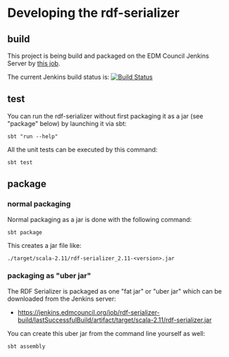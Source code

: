 # Developing the rdf-serializer

## build

This project is being build and packaged on the EDM Council Jenkins Server by [this job](https://jenkins.edmcouncil.org/job/rdf-serializer-build/).

The current Jenkins build status is: 
[![Build Status](https://jenkins.edmcouncil.org/buildStatus/icon?job=rdf-serializer-build)](https://jenkins.edmcouncil.org/job/rdf-serializer-build/)

## test

You can run the rdf-serializer without first packaging it as a jar (see "package" below) by launching it via sbt:

```
sbt "run --help"
```

All the unit tests can be executed by this command:

```
sbt test
```

## package

### normal packaging

Normal packaging as a jar is done with the following command:

```
sbt package
```

This creates a jar file like:

```
./target/scala-2.11/rdf-serializer_2.11-<version>.jar
```

### packaging as "uber jar"

The RDF Serializer is packaged as one "fat jar" or "uber jar" which can be downloaded from the Jenkins server:

- https://jenkins.edmcouncil.org/job/rdf-serializer-build/lastSuccessfulBuild/artifact/target/scala-2.11/rdf-serializer.jar

You can create this uber jar from the command line yourself as well:

```
sbt assembly
```
